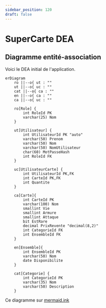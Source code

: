 ```yaml
---
sidebar_position: 120
draft: false
---
```


# SuperCarte DEA

## Diagramme entité-association

Voici le DEA initial de l'application.


```mermaid
erDiagram
    ro ||--o{ ut : ""
    ut ||--o{ uc : ""
    cat ||--o{ ca : ""
    en ||--o{ ca : ""
    ca ||--o{ uc : ""

    ro[Role] {
        int RoleId PK
        varchar(25) Nom 
    }

    ut[Utilisateur] {
        int UtilisateurId PK "auto"
        varchar(50) Prenom
        varchar(50) Nom
        varchar(50) NomUtilisateur 
        char(60) MotPasseHash 
        int RoleId FK
    }
    
    uc[UtilisateurCarte] {
        int UtilisateurId PK,FK
        int CarteId PK,FK
        int Quantite
    }

    ca[Carte]{
        int CarteId PK
        varchar(100) Nom
        smallint Vie
        smallint Armure
        smallint Attaque
        bit EstRare
        decimal PrixRevente "decimal(8,2)"
        int CategorieId FK
        int EnsembleId FK
    }

    en[Ensemble]{
        int EnsembleId PK
        varchar(50) Nom
        date Disponibilite
    }

    cat[Categorie] {
        int CategorieId PK
        varchar(35) Nom
        varchar(50) Description
    }
```


Ce diagramme sur [mermaid.ink](https://mermaid.ink/img/pako:eNqFlF1v2jAUhv-K5asiBZRvaO6m0WoTasWYtovBLoxzWiwlNnNOqnYp_31OQqghaZdIQT7P8fl4j3FFuUqBJhT0XLBHzfKNJObRiry-jseqIiWShGyoeRtglh3gZ4CzE-HsjIB8B5hlP1aXf71SGfwmVbuuHyGR1MavKVku3sxPTPMd01d-NCL3KictOXSRSlz_QJGJgiGUuhfQYk1cUwUrUXUl2gkid0SWGqTKh9n9B8BKQ96cGo_YeNwpXLKigC-s2JHBjm8Xp77qn2Nv3O7tM9MI_23QuV2cOzTbhtG3kkkUCBeScrZuc1XvRerr4LmXChU5y7J6208BA9ZPOi_1IEBkf0qLbAWSmwJXzHZPgQuzwwxMPK_gCSSCGe3RejVz_JE94rZ6hEelha12x25kAfn2chDd8V53-FIQa9uQJr1Dk5oSyFwUeyXF1oxtQHlcn-rsjdruYChfEH1wSOdQcC32KNQx14E6NAedM5Ga-6FJtaG4gxw2NGm0fGBlhrWMtWv9r_n-IjlNUJfg0HJfd3O8VGjywLLCWCEVqPRde-c0V49D90zSpKLPNAmCSRRHUzcMQvMNPD9y6AtNxl7sTkIvdL146gdx4M8ODv2rlAnrTSJjmYXhtedOfc-7bsL9alhdx-Ef8OFvTg?type=png)